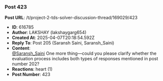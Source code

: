 ### Post 423
**Post URL**: /t/project-2-tds-solver-discussion-thread/169029/423
- **ID**: 616785
- **Author**: LAKSHAY (lakshaygarg654)
- **Created At**: 2025-04-07T20:18:54.592Z
- **Reply To**: Post 205 (Saransh Saini, Saransh_Saini)
- **Content**:  
  <a class="mention" href="/u/saransh_saini">@Saransh_Saini</a>
One more thing—could you please clarify whether the evaluation process includes both types of responses mentioned in post number 202?
- **Reactions**: heart (1)
- **Post Number**: 423

